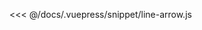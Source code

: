 <ClientOnly>
  <code-view name="line-arrow" :is-code-view="false"/>
</ClientOnly>

<<< @/docs/.vuepress/snippet/line-arrow.js
